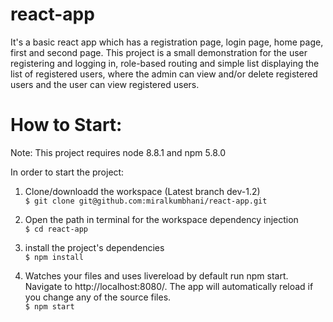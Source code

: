 # react-app

It's a basic react app which has a registration page, login page, home page, first and second page. This project is a small demonstration for the user registering and logging in, role-based routing and simple list displaying the list of registered users, where the admin can view and/or delete registered users and the user can view registered users.

# How to Start:
Note: This project requires node 8.8.1 and npm 5.8.0

In order to start the project:

1. Clone/downloadd the workspace (Latest branch dev-1.2) <br />
`$ git clone git@github.com:miralkumbhani/react-app.git`

2. Open the path in terminal for the workspace dependency injection <br />
`$ cd react-app`

3. install the project's dependencies <br />
`$ npm install`

4. Watches your files and uses livereload by default run npm start. Navigate to http://localhost:8080/. The app will automatically reload if you change any of the source files. <br />
`$ npm start`
